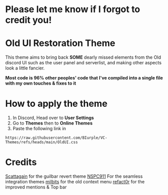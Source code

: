 # Please let me know if I forgot to credit you!


# Old UI Restoration Theme

This theme aims to bring back **SOME** dearly missed elements from the Old discord UI such as the user panel and serverlist, and making other aspects look a little fancier.

**Most code is 96% other peoples' code that I've compiled into a single file with my own touches & fixes to it**

# How to apply the theme
1. In Discord, Head over to **User Settings**
2. Go to **Themes** then to **Online Themes**
3. Paste the following link in
```
https://raw.githubusercontent.com/BIurple/VC-Themes/refs/heads/main/OldUI.css
```
# Credits
[Scattagain](https://github.com/scattagain) for the guilbar revert theme
[NSPC911](https://github.com/NSPC911) For the seamless integration themes
[milbits](https://github.com/milbits) for the old context menu
[refact0r](https://github.com/refact0r) for the improved mentions & Top bar
